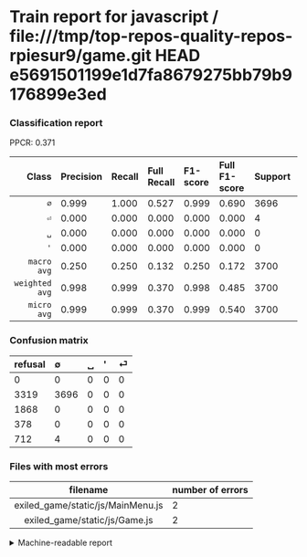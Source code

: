 # Train report for javascript / file:///tmp/top-repos-quality-repos-rpiesur9/game.git HEAD e5691501199e1d7fa8679275bb79b9176899e3ed

### Classification report

PPCR: 0.371

| Class | Precision | Recall | Full Recall | F1-score | Full F1-score | Support | Full Support | PPCR |
|------:|:----------|:-------|:------------|:---------|:---------|:--------|:-------------|:-----|
| `∅` | 0.999| 1.000| 0.527| 0.999| 0.690| 3696| 7015| 0.527 |
| `⏎` | 0.000| 0.000| 0.000| 0.000| 0.000| 4| 716| 0.006 |
| `␣` | 0.000| 0.000| 0.000| 0.000| 0.000| 0| 1868| 0.000 |
| `'` | 0.000| 0.000| 0.000| 0.000| 0.000| 0| 378| 0.000 |
| `macro avg` | 0.250| 0.250| 0.132| 0.250| 0.172| 3700| 9977| 0.371 |
| `weighted avg` | 0.998| 0.999| 0.370| 0.998| 0.485| 3700| 9977| 0.371 |
| `micro avg` | 0.999| 0.999| 0.370| 0.999| 0.540| 3700| 9977| 0.371 |

### Confusion matrix

|refusal|  ∅| ␣| '| ⏎| 
|:---|:---|:---|:---|:---|
|0 |0 |0 |0 |0 |
|3319 |3696 |0 |0 |0 |
|1868 |0 |0 |0 |0 |
|378 |0 |0 |0 |0 |
|712 |4 |0 |0 |0 |

### Files with most errors

| filename | number of errors|
|:----:|:-----|
| exiled_game/static/js/MainMenu.js | 2 |
| exiled_game/static/js/Game.js | 2 |

<details>
    <summary>Machine-readable report</summary>
```json
{
  "cl_report": {"\u0027": {"f1-score": 0.0, "precision": 0.0, "recall": 0.0, "support": 0}, "macro avg": {"f1-score": 0.24986479177934018, "precision": 0.24972972972972973, "recall": 0.25, "support": 3700}, "micro avg": {"f1-score": 0.9989189189189189, "precision": 0.9989189189189189, "recall": 0.9989189189189189, "support": 3700}, "weighted avg": {"f1-score": 0.998378670720477, "precision": 0.9978390065741417, "recall": 0.9989189189189189, "support": 3700}, "\u2205": {"f1-score": 0.9994591671173607, "precision": 0.9989189189189189, "recall": 1.0, "support": 3696}, "\u23ce": {"f1-score": 0.0, "precision": 0.0, "recall": 0.0, "support": 4}, "\u2423": {"f1-score": 0.0, "precision": 0.0, "recall": 0.0, "support": 0}},
  "cl_report_full": {"\u0027": {"f1-score": 0.0, "precision": 0.0, "recall": 0.0, "support": 378}, "macro avg": {"f1-score": 0.17246850209986, "precision": 0.24972972972972973, "recall": 0.13171774768353528, "support": 9977}, "micro avg": {"f1-score": 0.5404694011844703, "precision": 0.9989189189189189, "recall": 0.37045203969129, "support": 9977}, "weighted avg": {"f1-score": 0.48506226009041514, "precision": 0.7023570428201079, "recall": 0.37045203969129, "support": 9977}, "\u2205": {"f1-score": 0.68987400839944, "precision": 0.9989189189189189, "recall": 0.5268709907341411, "support": 7015}, "\u23ce": {"f1-score": 0.0, "precision": 0.0, "recall": 0.0, "support": 716}, "\u2423": {"f1-score": 0.0, "precision": 0.0, "recall": 0.0, "support": 1868}},
  "ppcr": 0.370852961812168
}
```
</details>
